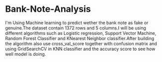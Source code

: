 # Bank-Note-Analysis

I'm Using Machine learning to predict wether the bank note as fake or genuine.The dataset contain 1372 rows and 5 columns.I will be using different algorithms such as Logistic regression, Support Vector Machine, Random Forest Classifier and KNearest Neighbor classifier.After building the algorithm also use cross_val_score together with confusion matrix and using GridSearchCV in KNN classifier and  the accuracy score to see how well model is doing.
